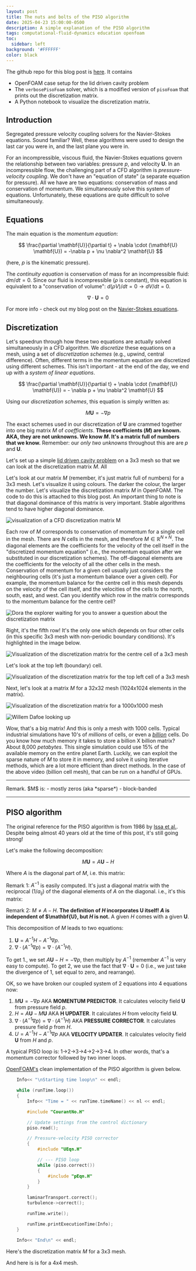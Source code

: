 ```yaml
---
layout: post
title: The nuts and bolts of the PISO algorithm
date: 2025-04-23 15:00:00-0500
description: A simple explanation of the PISO algorithm
tags: computational-fluid-dynamics education openfoam
toc:
  sidebar: left
background: '#FFFFFF' 
color: black
---
```


The github repo for this blog post is [here](https://github.com/rmcconke/piso-blogpost). It contains
- OpenFOAM case setup for the lid driven cavity problem
- The `verbosePisoFoam` solver, which is a modified version of `pisoFoam` that prints out the discretization matrix.
- A Python notebook to visualize the discretization matrix.


## Introduction

Segregated pressure velocity coupling solvers for the Navier-Stokes equations. Sound familiar? Well, these algorithms were used to design the last car you were in, and the last plane you were in.

For an incompressible, viscous fluid, the Navier-Stokes equations govern the relationship between two variables: pressure $p$, and velocity $\mathbf{U}$. In an incompressible flow, the challenging part of a CFD algorithm is _pressure-velocity coupling_. We don't have an "equation of state" (a separate equation for pressure). All we have are two equations: conservation of mass and conservation of momentum. We simultaneously solve this system of equations. Unfortunately, these equations are quite difficult to solve simultaneously. 


## Equations
The main equation is the _momentum equation_:

$$
\frac{\partial \mathbf{U}}{\partial t} + \nabla \cdot (\mathbf{U} \mathbf{U}) = -\nabla p + \nu \nabla^2 \mathbf{U}
$$

(here, $p$ is the kinematic pressure).


The _continuity equation_ is conservation of mass for an incompressible fluid: $dm/dt = 0$. Since our fluid is incompressible ($\rho$ is constant), this equation is equivalent to a "conservation of volume": $d(\rho V)/dt = 0 \rightarrow dV/dt = 0$. 

$$
\nabla \cdot \mathbf{U} = 0
$$

For more info - check out my blog post on the [Navier-Stokes equations](https://ryleymcconkey.com/2023/12/navier-stokes/).

## Discretization

Let's speedrun through how these two equations are actually solved simultaneously in a CFD algorithm. We _discretize_ these equations on a mesh, using a set of _discretization schemes_ (e.g., upwind, central difference). Often, different terms in the momentum equation are discretized using different schemes. This isn't important - at the end of the day, we end up with a _system of linear equations_.

$$
\frac{\partial \mathbf{U}}{\partial t} + \nabla \cdot (\mathbf{U} \mathbf{U}) = - \nabla p + \nu \nabla^2 \mathbf{U}
$$

Using our _discretization schemes_, this equation is simply written as:

$$
M \mathbf{U} = -\nabla p
$$

The exact schemes used in our discretization of $\mathbf{U}$ are crammed together into one big matrix $M$ of _coefficients_. __These coefficients ($M$) are known. AKA, they are not unknowns. We know $M$. It's a matrix full of numbers that we know.__ Remember: our *only two unknowns* throughout this are are $p$ and $\mathbf{U}$.

Let's set up a simple [lid driven cavity problem](https://www.openfoam.com/documentation/tutorial-guide/2-incompressible-flow/2.1-lid-driven-cavity-flow) on a 3x3 mesh so that we can look at the discretization matrix $M$. All


Let's look at our matrix $M$ (remember, it's just matrix full of numbers) for a 3x3 mesh. Let's visualize it using colours. The darker the colour, the larger the number. Let's visualize the discretization matrix $M$ in OpenFOAM. The code to do this is attached to this blog post. An important thing to note is that diagonal dominance of this matrix is very important. Stable algorithms tend to have higher diagonal dominance.

<img src="/images/matrix_heatmap.png"
     style="display: block; margin: 0 auto;"
     alt="visualization of a CFD discretization matrix M"/>

Each row of $M$ corresponds to conservation of momentum for a single cell in the mesh. There are $N$ cells in the mesh, and therefore $M \in \mathbb{R}^{N \times N}$. The diagonal elements are the coefficients for the velocity of the cell itself in the "discretized momentum equation" (i.e., the momentum equation after we substituted in our discretization schemes). The off-diagonal elements are the coefficients for the velocity of all the other cells in the mesh. Conservation of momentum for a given cell usually just considers the neighbouring cells (it's just a momentum balance over a given cell). For example, the momentum balance for the centre cell in this mesh depends on the velocity of the cell itself, and the velocities of the cells to the north, south, east, and west. Can you identify which row in the matrix corresponds to the momentum balance for the centre cell? 

<img src="/images/dontworryillwait-whatelse.gif"
     style="display: block; margin: 0 auto;"
     alt="Dora the explorer waiting for you to answer a question about the discretization matrix"/>

Right, it's the fifth row! It's the only one which depends on four other cells (in this specific 3x3 mesh with non-periodic boundary conditions). It's highlighted in the image below.

<img src="/images/centre_cell.png"
     style="display: block; margin: 0 auto;"
     alt="Visualization of the discretization matrix for the centre cell of a 3x3 mesh"/>

Let's look at the top left (boundary) cell.

<img src="/images/topleft_cell.png"
     style="display: block; margin: 0 auto;"
     alt="Visualization of the discretization matrix for the top left cell of a 3x3 mesh"/>


Next, let's look at a matrix $M$ for a 32x32 mesh (1024x1024 elements in the matrix).

<img src="/images/matrix_1024.png"
     style="display: block; margin: 0 auto;"
     alt="Visualization of the discretization matrix for a 1000x1000 mesh"/>

<img src="/images/Willem_Dafoe_Looking_Up.jpg"
     style="display: block; margin: 0 auto;"
     alt="Willem Dafoe looking up"/>

Wow, that's a big matrix! And this is only a mesh with 1000 cells. Typical industrial simulations have 10's of *millions* of cells, or even a [*billion*](https://www.youtube.com/watch?v=F475Q2GVJPA) cells. Do you know how much memory it takes to store a billion X billion matrix? About 8,000 *petabytes*. This single simulation could use 15% of the available memory on the entire planet Earth. Luckily, we can exploit the sparse nature of $M$ to store it in memory, and solve it using iterative methods, which are a lot more efficient than direct methods. In the case of the above video (billion cell mesh), that can be run on a handful of GPUs.

<hr class="remark-start">
<span class="ballet-fancy">Remark.</span>
$M$ is:
- mostly zeros (aka *sparse*)
- block-banded
<hr class="remark-end">


## PISO algorithm

The original reference for the PISO algorithm is from 1986 by [Issa et al.](https://www.sciencedirect.com/science/article/pii/0021999186901002). Despite being almost 40 years old at the time of this post, it's still going strong!

Let's make the following decomposition:

$$
M\mathbf{U} = A\mathbf{U} - H
$$

Where $A$ is the diagonal part of $M$, i.e. this matrix:


Remark 1:
$A^{-1}$ is easily computed. It's just a diagonal matrix with the reciprocal ($1/a_{ij}$) of the diagonal elements of $A$ on the diagonal. i.e., it's this matrix:

Remark 2:
$M \neq A - H$. __The definition of $H$ incorporates $\mathbf{U}$ itself! $A$ is independent of $\mathbf{U}, but $H$ is not.__ A given $H$ comes with a given $\mathbf{U}$.

This decomposition of $M$ leads to two equations:

1. $\mathbf{U} = A^{-1}H - A^{-1}\nabla p$.
2. $\nabla \cdot \left(A^{-1}\nabla p\right) = \nabla \cdot \left(A^{-1}H\right)$.

To get 1., we set $A\mathbf{U} - H = -\nabla p$, then multiply by $A^{-1}$ (remember $A^{-1}$ is very easy to compute). To get 2, we use the fact that $\nabla \cdot \mathbf{U} = 0$ (i.e., we just take the divergence of 1, set equal to zero, and rearrange).

OK, so we have broken our coupled system of 2 equations into 4 equations now:
1. $M\mathbf{U} = -\nabla p$ AKA __MOMENTUM PREDICTOR__. It calculates velocity field $\mathbf{U}$ from pressure field $p$.
2. $H = A\mathbf{U} - M\mathbf{U}$ AKA __H UPDATER__. It calculates $H$ from velocity field $\mathbf{U}$.
3. $\nabla \cdot \left(A^{-1}\nabla p\right) = \nabla \cdot \left(A^{-1}H\right)$ AKA __PRESSURE CORRECTOR__. It calculates pressure field $p$ from $H$.
4. $U = A^{-1}H - A^{-1}\nabla p$ AKA __VELOCITY UPDATER__. It calculates velocity field $\mathbf{U}$ from $H$ and $p$.

A typical PISO loop is: 1->2->3->4->2->3->4. In other words, that's a momentum corrector followed by two inner loops. 

[OpenFOAM's](https://www.openfoam.com/) clean implementation of the PISO algorithm is given below.


```C++
    Info<< "\nStarting time loop\n" << endl;

    while (runTime.loop())
    {
        Info<< "Time = " << runTime.timeName() << nl << endl;

        #include "CourantNo.H"

        // Update settings from the control dictionary
        piso.read();

        // Pressure-velocity PISO corrector
        {
            #include "UEqn.H"

            // --- PISO loop
            while (piso.correct())
            {
                #include "pEqn.H"
            }
        }

        laminarTransport.correct();
        turbulence->correct();

        runTime.write();

        runTime.printExecutionTime(Info);
    }

    Info<< "End\n" << endl;
```









































Here's the discretization matrix $M$ for a 3x3 mesh.



And here is is for a 4x4 mesh.


